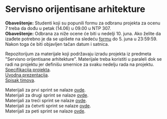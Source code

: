 # Servisno orijentisane arhitekture

<b>Obaveštenje:</b> Studenti koji su popunili formu za odbranu projekta za ocenu 7 treba da dođu u petak (14.06) u 09.00 u NTP 307.  
<b>Obaveštenje:</b> Odbrana za niže ocene će biti u nedelji 10. juna. Ako želite da izađete potrebno je da se upišete na sledeću <a href='https://forms.gle/7XPv3cy6VrZubGzu6'>formu</a> do 5. juna u 23:59:59. Nakon toga će biti objavljen tačan datum i satnica.  

Repozitorijum za materijale koji podržavaju izradu projekta iz predmeta "Servisno orijentisane arhitekture". Materijale treba koristiti u paraleli dok se radi na projektu jer definišu smernice za svaku nedelju rada na projektu.  
<a href='https://docs.google.com/document/d/1S25LongXcWjNz4SIsnHw2aSvQPwRmKYo5iXhV8sSUAs/edit'>Specifikacija projekta</a>.  
<a href='https://docs.google.com/presentation/d/1UZya8ywAeOozDKeEDMFS3IOJMcELQUzK/edit?rtpof=true&sd=true'>Uvodna prezentacija</a>.  
<a href='https://docs.google.com/spreadsheets/d/1IaycFUKvHsfi4cF8KV3DRMlh1QAr0VFRNddiYw0kuZs/edit#gid=0'>Spisak timova</a>.    

Materijali za prvi sprint se nalaze <a href='https://github.com/lukaDoric/SOA/blob/main/S1'>ovde</a>.  
Materijali za drugi sprint se nalaze <a href='https://github.com/lukaDoric/SOA/blob/main/S2'>ovde</a>.  
Materijali za treći sprint se nalaze <a href='https://github.com/lukaDoric/SOA/tree/main/S3'>ovde</a>.  
Materijali za četvrti sprint se nalaze <a href='https://github.com/lukaDoric/SOA/tree/main/S4'>ovde</a>.  
Materijali za peti sprint se nalaze <a href='https://github.com/lukaDoric/SOA/tree/main/S5'>ovde</a>.

